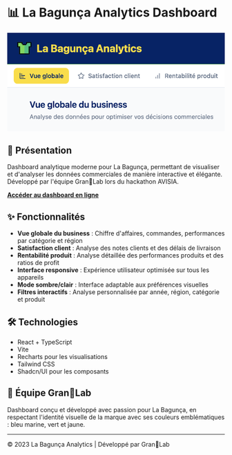 # 📊 La Bagunça Analytics Dashboard

![La Bagunça Logo](/public/preview_la_bagunca.png)

## 🚀 Présentation

Dashboard analytique moderne pour La Bagunça, permettant de visualiser et d'analyser les données commerciales de manière interactive et élégante. Développé par l'équipe Gran🍪Lab lors du hackathon AVISIA.

**[Accéder au dashboard en ligne](https://precious-blini-54736a.netlify.app/)**

## ✨ Fonctionnalités

- **Vue globale du business** : Chiffre d'affaires, commandes, performances par catégorie et région
- **Satisfaction client** : Analyse des notes clients et des délais de livraison
- **Rentabilité produit** : Analyse détaillée des performances produits et des ratios de profit
- **Interface responsive** : Expérience utilisateur optimisée sur tous les appareils
- **Mode sombre/clair** : Interface adaptable aux préférences visuelles
- **Filtres interactifs** : Analyse personnalisée par année, région, catégorie et produit

## 🛠️ Technologies

- React + TypeScript
- Vite
- Recharts pour les visualisations
- Tailwind CSS
- Shadcn/UI pour les composants

## 👥 Équipe Gran🍪Lab

Dashboard conçu et développé avec passion pour La Bagunça, en respectant l'identité visuelle de la marque avec ses couleurs emblématiques : bleu marine, vert et jaune.

---

© 2023 La Bagunça Analytics | Développé par Gran🍪Lab
